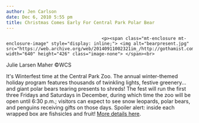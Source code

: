 ```yaml
---
author: Jen Carlson
date: Dec 6, 2010 5:55 pm
title: Christmas Comes Early For Central Park Polar Bear
---
```


	
										<p><span class="mt-enclosure mt-enclosure-image" style="display: inline;"> <img alt="bearpresent.jpg" src="https://web.archive.org/web/20140911002321im_/http://gothamist.com/attachments/arts_jen/bearpresent.jpg" width="640" height="426" class="image-none"> </span><br>
<span class="photo_caption">Julie Larsen Maher &#xA9;WCS</span></p>

<p>It&apos;s Winterfest time at the Central Park Zoo. The annual winter-themed holiday program features thousands of twinkling lights, festive greenery... and giant polar bears tearing presents to shreds! The fest will run the first three Fridays and Saturdays in December, during which time the zoo will be open until 6:30 p.m.; visitors can expect to see snow leopards, polar bears, and penguins receiving gifts on those days. Spoiler alert: inside each wrapped box are fishsicles and fruit! <a href="https://web.archive.org/web/20140911002321/http://centralparkzoo.com/plan-your-trip/events-calendar/presents-to-the-animals.aspx">More details here</a>.</p>					
										
									
				